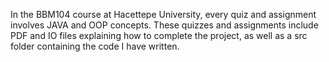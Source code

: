 In the BBM104 course at Hacettepe University, every quiz and assignment involves JAVA and OOP concepts. These quizzes and assignments include PDF and IO files explaining how to complete the project, as well as a src folder containing the code I have written.
